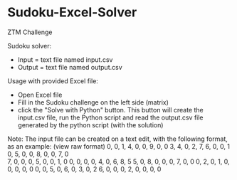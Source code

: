 # Sudoku-Excel-Solver
ZTM Challenge

Sudoku solver:
 - Input = text file named input.csv
 - Output = text file named output.csv
 
 Usage with provided Excel file:
 - Open Excel file
 - Fill in the Sudoku challenge on the left side (matrix)
 - click the "Solve with Python" button. This button will create the input.csv file, run the Python script and read 
    the output.csv file generated by the python script (with the solution)
    
Note: The input file can be created on a text edit, with the following format, as an example: (view raw format)
0, 0, 1, 4, 0, 0, 9, 0, 0 
3, 4, 0, 2, 7, 6, 0, 0, 1 
0, 5, 0, 0, 8, 0, 0, 7, 0   
7, 0, 0, 0, 5, 0, 0, 1, 0 
0, 0, 0, 0, 4, 0, 6, 8, 5 
5, 0, 8, 0, 0, 0, 7, 0, 0 
0, 2, 0, 1, 0, 0, 0, 0, 0 
0, 0, 5, 0, 6, 0, 3, 0, 2 
6, 0, 0, 0, 2, 0, 0, 0, 0 
 
